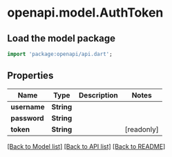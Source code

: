 # openapi.model.AuthToken

## Load the model package
```dart
import 'package:openapi/api.dart';
```

## Properties
Name | Type | Description | Notes
------------ | ------------- | ------------- | -------------
**username** | **String** |  | 
**password** | **String** |  | 
**token** | **String** |  | [readonly] 

[[Back to Model list]](../README.md#documentation-for-models) [[Back to API list]](../README.md#documentation-for-api-endpoints) [[Back to README]](../README.md)



